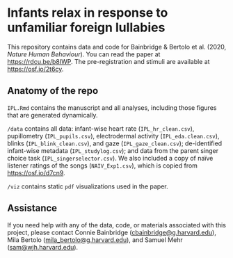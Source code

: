 # Infants relax in response to unfamiliar foreign lullabies

This repository contains data and code for Bainbridge & Bertolo et al. (2020, *Nature Human Behaviour*). You can read the paper at https://rdcu.be/b8IWP. The pre-registration and stimuli are available at https://osf.io/2t6cy.

## Anatomy of the repo
`IPL.Rmd` contains the manuscript and all analyses, including those figures that are generated dynamically.

`/data` contains all data: infant-wise heart rate (`IPL_hr_clean.csv`), pupillometry (`IPL_pupils.csv`), electrodermal activity (`IPL_eda.clean.csv`), blinks (`IPL_blink_clean.csv`), and gaze (`IPL_gaze_clean.csv`); de-identified infant-wise metadata (`IPL_studylog.csv`); and data from the parent singer choice task (`IPL_singerselector.csv`). We also included a copy of naïve listener ratings of the songs (`NAIV_Exp1.csv`), which is copied from https://osf.io/d7cn9.

`/viz` contains static `pdf` visualizations used in the paper.

## Assistance

If you need help with any of the data, code, or materials associated with this project, please contact Connie Bainbridge (cbainbridge@g.harvard.edu), Mila Bertolo (mila_bertolo@g.harvard.edu), and Samuel Mehr (sam@wjh.harvard.edu).
